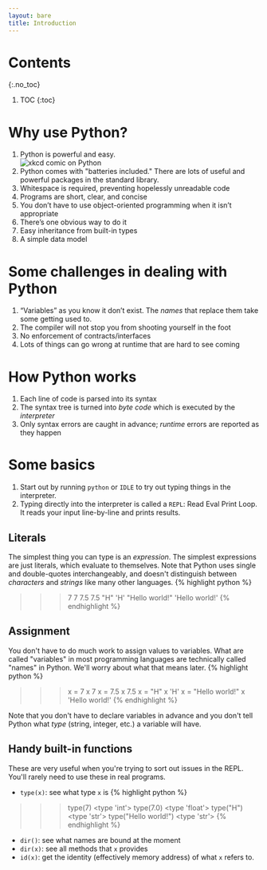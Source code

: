 ```yaml
---
layout: bare
title: Introduction
---
```


# Contents
{:.no_toc}
1. TOC
{:toc}

# Why use Python?

1. Python is powerful and easy.  
![xkcd comic on Python](http://imgs.xkcd.com/comics/python.png)
1. Python comes with "batteries included." There are lots of useful
and powerful packages in the standard library.
1. Whitespace is required, preventing hopelessly unreadable code
1. Programs are short, clear, and concise
1. You don’t have to use object-oriented programming when it isn’t appropriate
1. There’s one obvious way to do it
1. Easy inheritance from built-in types
1. A simple data model

# Some challenges in dealing with Python

1. “Variables” as you know it don’t exist. The _names_ that
replace them take some getting used to.
1. The compiler will not stop you from shooting yourself in the foot
1. No enforcement of contracts/interfaces
1. Lots of things can go wrong at runtime that are hard to see coming

# How Python works

1. Each line of code is parsed into its syntax
1. The syntax tree is turned into _byte code_ which is executed by the
_interpreter_
1. Only syntax errors are caught in advance; _runtime_ errors are
reported as they happen

# Some basics

1. Start out by running `python` or `IDLE` to try out typing things in
the interpreter.
1. Typing directly into the interpreter is called a `REPL`: Read Eval
Print Loop. It reads your input line-by-line and prints results.

## Literals
The simplest thing you can type is an _expression_. The simplest
expressions are just literals, which evaluate to themselves. Note that
Python uses single and double-quotes interchangeably, and doesn't
distinguish between _characters_ and _strings_ like many other languages.
{% highlight python %}
>>> 7
7
>>> 7.5
7.5
>>> "H"
'H'
>>> "Hello world!"
'Hello world!'
{% endhighlight %}

## Assignment
You don't have to do much work to assign values to variables. What
are called "variables" in most programming languages are technically called
"names" in Python. We'll worry about what that means later.
{% highlight python %}
>>> x = 7
>>> x
7
>>> x = 7.5
>>> x
7.5
>>> x = "H"
>>> x
'H'
>>> x = "Hello world!"
>>> x
'Hello world!'
{% endhighlight %}

Note that you don't have to declare variables in advance and you don't tell
Python what _type_ (string, integer, etc.) a variable will have.

## Handy built-in functions

These are very useful when you're trying to sort out issues in the REPL.
You'll rarely need to use these in real programs.

- `type(x)`: see what type `x` is
{% highlight python %}
>>> type(7)
<type 'int'>
>>> type(7.0)
<type 'float'>
>>> type("H")
<type 'str'>
>>> type("Hello world!")
<type 'str'>
{% endhighlight %}
- `dir()`: see what names are bound at the moment
- `dir(x)`: see all methods that `x` provides
- `id(x)`: get the identity (effectively memory address) of what `x` refers to.
